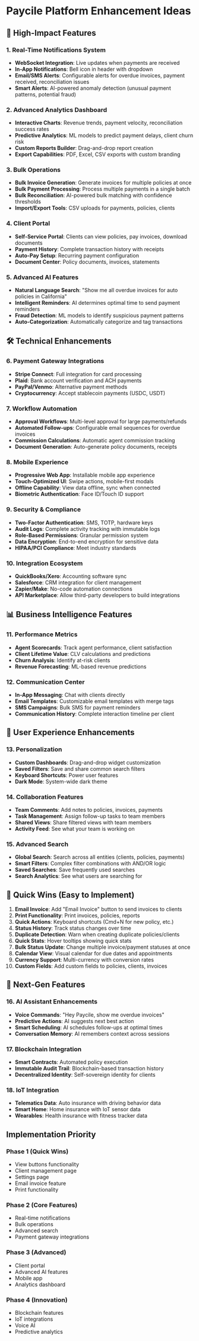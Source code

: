 # Paycile Platform Enhancement Ideas

## 🚀 High-Impact Features

### 1. Real-Time Notifications System
- **WebSocket Integration**: Live updates when payments are received
- **In-App Notifications**: Bell icon in header with dropdown
- **Email/SMS Alerts**: Configurable alerts for overdue invoices, payment received, reconciliation issues
- **Smart Alerts**: AI-powered anomaly detection (unusual payment patterns, potential fraud)

### 2. Advanced Analytics Dashboard
- **Interactive Charts**: Revenue trends, payment velocity, reconciliation success rates
- **Predictive Analytics**: ML models to predict payment delays, client churn risk
- **Custom Reports Builder**: Drag-and-drop report creation
- **Export Capabilities**: PDF, Excel, CSV exports with custom branding

### 3. Bulk Operations
- **Bulk Invoice Generation**: Generate invoices for multiple policies at once
- **Bulk Payment Processing**: Process multiple payments in a single batch
- **Bulk Reconciliation**: AI-powered bulk matching with confidence thresholds
- **Import/Export Tools**: CSV uploads for payments, policies, clients

### 4. Client Portal
- **Self-Service Portal**: Clients can view policies, pay invoices, download documents
- **Payment History**: Complete transaction history with receipts
- **Auto-Pay Setup**: Recurring payment configuration
- **Document Center**: Policy documents, invoices, statements

### 5. Advanced AI Features
- **Natural Language Search**: "Show me all overdue invoices for auto policies in California"
- **Intelligent Reminders**: AI determines optimal time to send payment reminders
- **Fraud Detection**: ML models to identify suspicious payment patterns
- **Auto-Categorization**: Automatically categorize and tag transactions

## 🛠️ Technical Enhancements

### 6. Payment Gateway Integrations
- **Stripe Connect**: Full integration for card processing
- **Plaid**: Bank account verification and ACH payments
- **PayPal/Venmo**: Alternative payment methods
- **Cryptocurrency**: Accept stablecoin payments (USDC, USDT)

### 7. Workflow Automation
- **Approval Workflows**: Multi-level approval for large payments/refunds
- **Automated Follow-ups**: Configurable email sequences for overdue invoices
- **Commission Calculations**: Automatic agent commission tracking
- **Document Generation**: Auto-generate policy documents, receipts

### 8. Mobile Experience
- **Progressive Web App**: Installable mobile app experience
- **Touch-Optimized UI**: Swipe actions, mobile-first modals
- **Offline Capability**: View data offline, sync when connected
- **Biometric Authentication**: Face ID/Touch ID support

### 9. Security & Compliance
- **Two-Factor Authentication**: SMS, TOTP, hardware keys
- **Audit Logs**: Complete activity tracking with immutable logs
- **Role-Based Permissions**: Granular permission system
- **Data Encryption**: End-to-end encryption for sensitive data
- **HIPAA/PCI Compliance**: Meet industry standards

### 10. Integration Ecosystem
- **QuickBooks/Xero**: Accounting software sync
- **Salesforce**: CRM integration for client management
- **Zapier/Make**: No-code automation connections
- **API Marketplace**: Allow third-party developers to build integrations

## 📊 Business Intelligence Features

### 11. Performance Metrics
- **Agent Scorecards**: Track agent performance, client satisfaction
- **Client Lifetime Value**: CLV calculations and predictions
- **Churn Analysis**: Identify at-risk clients
- **Revenue Forecasting**: ML-based revenue predictions

### 12. Communication Center
- **In-App Messaging**: Chat with clients directly
- **Email Templates**: Customizable email templates with merge tags
- **SMS Campaigns**: Bulk SMS for payment reminders
- **Communication History**: Complete interaction timeline per client

## 🎨 User Experience Enhancements

### 13. Personalization
- **Custom Dashboards**: Drag-and-drop widget customization
- **Saved Filters**: Save and share common search filters
- **Keyboard Shortcuts**: Power user features
- **Dark Mode**: System-wide dark theme

### 14. Collaboration Features
- **Team Comments**: Add notes to policies, invoices, payments
- **Task Management**: Assign follow-up tasks to team members
- **Shared Views**: Share filtered views with team members
- **Activity Feed**: See what your team is working on

### 15. Advanced Search
- **Global Search**: Search across all entities (clients, policies, payments)
- **Smart Filters**: Complex filter combinations with AND/OR logic
- **Saved Searches**: Save frequently used searches
- **Search Analytics**: See what users are searching for

## 🔧 Quick Wins (Easy to Implement)

1. **Email Invoice**: Add "Email Invoice" button to send invoices to clients
2. **Print Functionality**: Print invoices, policies, reports
3. **Quick Actions**: Keyboard shortcuts (Cmd+N for new policy, etc.)
4. **Status History**: Track status changes over time
5. **Duplicate Detection**: Warn when creating duplicate policies/clients
6. **Quick Stats**: Hover tooltips showing quick stats
7. **Bulk Status Update**: Change multiple invoice/payment statuses at once
8. **Calendar View**: Visual calendar for due dates and appointments
9. **Currency Support**: Multi-currency with conversion rates
10. **Custom Fields**: Add custom fields to policies, clients, invoices

## 📱 Next-Gen Features

### 16. AI Assistant Enhancements
- **Voice Commands**: "Hey Paycile, show me overdue invoices"
- **Predictive Actions**: AI suggests next best action
- **Smart Scheduling**: AI schedules follow-ups at optimal times
- **Conversation Memory**: AI remembers context across sessions

### 17. Blockchain Integration
- **Smart Contracts**: Automated policy execution
- **Immutable Audit Trail**: Blockchain-based transaction history
- **Decentralized Identity**: Self-sovereign identity for clients

### 18. IoT Integration
- **Telematics Data**: Auto insurance with driving behavior data
- **Smart Home**: Home insurance with IoT sensor data
- **Wearables**: Health insurance with fitness tracker data

## Implementation Priority

### Phase 1 (Quick Wins)
- View buttons functionality
- Client management page
- Settings page
- Email invoice feature
- Print functionality

### Phase 2 (Core Features)
- Real-time notifications
- Bulk operations
- Advanced search
- Payment gateway integrations

### Phase 3 (Advanced)
- Client portal
- Advanced AI features
- Mobile app
- Analytics dashboard

### Phase 4 (Innovation)
- Blockchain features
- IoT integrations
- Voice AI
- Predictive analytics 